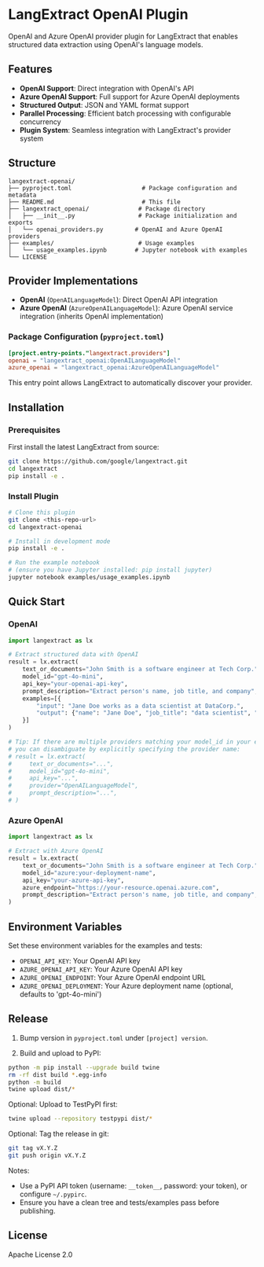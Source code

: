 # LangExtract OpenAI Plugin

OpenAI and Azure OpenAI provider plugin for LangExtract that enables structured data extraction using OpenAI's language models.

## Features

- **OpenAI Support**: Direct integration with OpenAI's API
- **Azure OpenAI Support**: Full support for Azure OpenAI deployments
- **Structured Output**: JSON and YAML format support
- **Parallel Processing**: Efficient batch processing with configurable concurrency
- **Plugin System**: Seamless integration with LangExtract's provider system

## Structure

```
langextract-openai/
├── pyproject.toml                    # Package configuration and metadata
├── README.md                         # This file
├── langextract_openai/              # Package directory
│   ├── __init__.py                  # Package initialization and exports
│   └── openai_providers.py         # OpenAI and Azure OpenAI providers
├── examples/                        # Usage examples
│   └── usage_examples.ipynb        # Jupyter notebook with examples
└── LICENSE
```

## Provider Implementations

- **OpenAI** (`OpenAILanguageModel`): Direct OpenAI API integration
- **Azure OpenAI** (`AzureOpenAILanguageModel`): Azure OpenAI service integration (inherits OpenAI implementation)

### Package Configuration (`pyproject.toml`)

```toml
[project.entry-points."langextract.providers"]
openai = "langextract_openai:OpenAILanguageModel"
azure_openai = "langextract_openai:AzureOpenAILanguageModel"
```

This entry point allows LangExtract to automatically discover your provider.

## Installation

### Prerequisites

First install the latest LangExtract from source:

```bash
git clone https://github.com/google/langextract.git
cd langextract
pip install -e .
```

### Install Plugin

```bash
# Clone this plugin
git clone <this-repo-url>
cd langextract-openai

# Install in development mode
pip install -e .

# Run the example notebook
# (ensure you have Jupyter installed: pip install jupyter)
jupyter notebook examples/usage_examples.ipynb
```

## Quick Start

### OpenAI

```python
import langextract as lx

# Extract structured data with OpenAI
result = lx.extract(
    text_or_documents="John Smith is a software engineer at Tech Corp.",
    model_id="gpt-4o-mini",
    api_key="your-openai-api-key",
    prompt_description="Extract person's name, job title, and company",
    examples=[{
        "input": "Jane Doe works as a data scientist at DataCorp.",
        "output": {"name": "Jane Doe", "job_title": "data scientist", "company": "DataCorp"}
    }]
)

# Tip: If there are multiple providers matching your model_id in your environment,
# you can disambiguate by explicitly specifying the provider name:
# result = lx.extract(
#     text_or_documents="...",
#     model_id="gpt-4o-mini",
#     api_key="...",
#     provider="OpenAILanguageModel",
#     prompt_description="...",
# )
```

### Azure OpenAI

```python
import langextract as lx

# Extract with Azure OpenAI
result = lx.extract(
    text_or_documents="John Smith is a software engineer at Tech Corp.",
    model_id="azure:your-deployment-name",
    api_key="your-azure-api-key",
    azure_endpoint="https://your-resource.openai.azure.com",
    prompt_description="Extract person's name, job title, and company",
)
```

## Environment Variables

Set these environment variables for the examples and tests:

- `OPENAI_API_KEY`: Your OpenAI API key
- `AZURE_OPENAI_API_KEY`: Your Azure OpenAI API key
- `AZURE_OPENAI_ENDPOINT`: Your Azure OpenAI endpoint URL
- `AZURE_OPENAI_DEPLOYMENT`: Your Azure deployment name (optional, defaults to 'gpt-4o-mini')

## Release

1. Bump version in `pyproject.toml` under `[project] version`.

2. Build and upload to PyPI:

```bash
python -m pip install --upgrade build twine
rm -rf dist build *.egg-info
python -m build
twine upload dist/*
```

Optional: Upload to TestPyPI first:

```bash
twine upload --repository testpypi dist/*
```

Optional: Tag the release in git:

```bash
git tag vX.Y.Z
git push origin vX.Y.Z
```

Notes:
- Use a PyPI API token (username: `__token__`, password: your token), or configure `~/.pypirc`.
- Ensure you have a clean tree and tests/examples pass before publishing.

## License

Apache License 2.0
